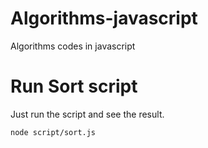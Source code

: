 # Algorithms-javascript
Algorithms codes in javascript

# Run Sort script
Just run the script and see the result.
```
node script/sort.js
```
